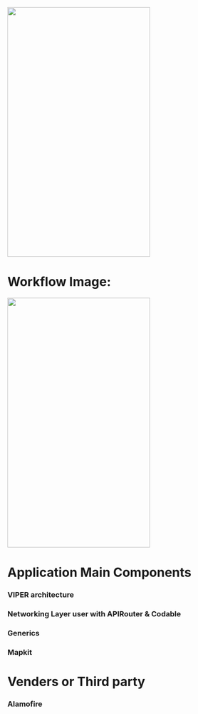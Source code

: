 

<img src="https://github.com/usman-pucit/VIPER_Swift/blob/developer/images/SwiftyVIPER.png"
width="320" height="560">

# Workflow Image:

<img src="https://github.com/usman-pucit/VIPER_Swift/blob/developer/images/bpM7t.png"
width="320" height="560">

#  Application Main Components

### VIPER architecture
### Networking Layer user with APIRouter & Codable 
### Generics
### Mapkit
 

# Venders or Third party

### Alamofire
